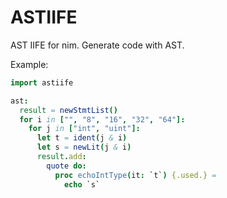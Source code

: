 # ASTIIFE

AST IIFE for nim. Generate code with AST.

Example:

```nim
import astiife

ast:
  result = newStmtList()
  for i in ["", "8", "16", "32", "64"]:
    for j in ["int", "uint"]:
      let t = ident(j & i)
      let s = newLit(j & i)
      result.add:
        quote do:
          proc echoIntType(it: `t`) {.used.} =
            echo `s`
```
